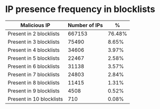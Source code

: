 # IP presence frequency in blocklists
| Malicious IP | Number of IPs | % |
|----|----|----|
| Present in 2 blocklists | 667153 | 76.48% |
| Present in 3 blocklists | 75490 | 8.65% |
| Present in 4 blocklists | 34606 | 3.97% |
| Present in 5 blocklists | 22467 | 2.58% |
| Present in 6 blocklists | 31138 | 3.57% |
| Present in 7 blocklists | 24803 | 2.84% |
| Present in 8 blocklists | 11415 | 1.31% |
| Present in 9 blocklists | 4508 | 0.52% |
| Present in 10 blocklists | 710 | 0.08% |
